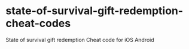 # state-of-survival-gift-redemption-cheat-codes
State of survival gift redemption Cheat code for iOS Android
